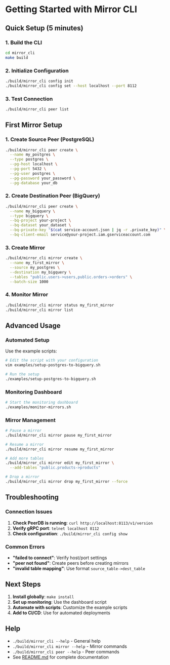 # Getting Started with Mirror CLI

## Quick Setup (5 minutes)

### 1. Build the CLI

```bash
cd mirror_cli
make build
```

### 2. Initialize Configuration

```bash
./build/mirror_cli config init
./build/mirror_cli config set --host localhost --port 8112
```

### 3. Test Connection

```bash
./build/mirror_cli peer list
```

## First Mirror Setup

### 1. Create Source Peer (PostgreSQL)

```bash
./build/mirror_cli peer create \
  --name my_postgres \
  --type postgres \
  --pg-host localhost \
  --pg-port 5432 \
  --pg-user postgres \
  --pg-password your_password \
  --pg-database your_db
```

### 2. Create Destination Peer (BigQuery)

```bash
./build/mirror_cli peer create \
  --name my_bigquery \
  --type bigquery \
  --bq-project your-project \
  --bq-dataset your_dataset \
  --bq-private-key "$(cat service-account.json | jq -r .private_key)" \
  --bq-client-email service@your-project.iam.gserviceaccount.com
```

### 3. Create Mirror

```bash
./build/mirror_cli mirror create \
  --name my_first_mirror \
  --source my_postgres \
  --destination my_bigquery \
  --tables "public.users->users,public.orders->orders" \
  --batch-size 1000
```

### 4. Monitor Mirror

```bash
./build/mirror_cli mirror status my_first_mirror
./build/mirror_cli mirror list
```

## Advanced Usage

### Automated Setup

Use the example scripts:

```bash
# Edit the script with your configuration
vim examples/setup-postgres-to-bigquery.sh

# Run the setup
./examples/setup-postgres-to-bigquery.sh
```

### Monitoring Dashboard

```bash
# Start the monitoring dashboard
./examples/monitor-mirrors.sh
```

### Mirror Management

```bash
# Pause a mirror
./build/mirror_cli mirror pause my_first_mirror

# Resume a mirror
./build/mirror_cli mirror resume my_first_mirror

# Add more tables
./build/mirror_cli mirror edit my_first_mirror \
  --add-tables "public.products->products"

# Drop a mirror
./build/mirror_cli mirror drop my_first_mirror --force
```

## Troubleshooting

### Connection Issues

1. **Check PeerDB is running**: `curl http://localhost:8113/v1/version`
2. **Verify gRPC port**: `telnet localhost 8112`
3. **Check configuration**: `./build/mirror_cli config show`

### Common Errors

- **"failed to connect"**: Verify host/port settings
- **"peer not found"**: Create peers before creating mirrors
- **"invalid table mapping"**: Use format `source_table->dest_table`

## Next Steps

1. **Install globally**: `make install`
2. **Set up monitoring**: Use the dashboard script
3. **Automate with scripts**: Customize the example scripts
4. **Add to CI/CD**: Use for automated deployments

## Help

- `./build/mirror_cli --help` - General help
- `./build/mirror_cli mirror --help` - Mirror commands
- `./build/mirror_cli peer --help` - Peer commands
- See [README.md](README.md) for complete documentation
